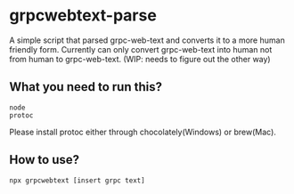 # grpcwebtext-parse

A simple script that parsed grpc-web-text and converts it to a more human friendly form. Currently can only convert grpc-web-text into human not from human to grpc-web-text. (WIP: needs to figure out the other way)

## What you need to run this?

```
node
protoc
```

Please install protoc either through chocolately(Windows) or brew(Mac).

## How to use?

```
npx grpcwebtext [insert grpc text]
```
